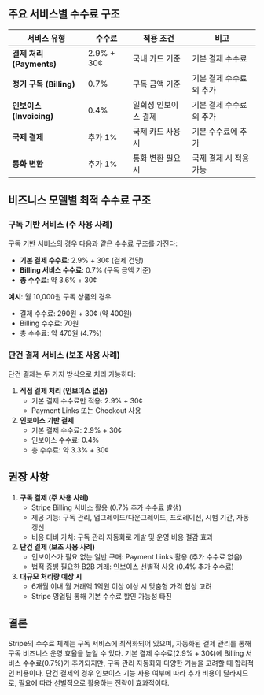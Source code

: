 ## 주요 서비스별 수수료 구조

| 서비스 유형 | 수수료 | 적용 조건 | 비고 |
| --- | --- | --- | --- |
| **결제 처리 (Payments)** | 2.9% + 30¢ | 국내 카드 기준 | 기본 결제 수수료 |
| **정기 구독 (Billing)** | 0.7% | 구독 금액 기준 | 기본 결제 수수료 외 추가 |
| **인보이스 (Invoicing)** | 0.4% | 일회성 인보이스 결제 | 기본 결제 수수료 외 추가 |
| **국제 결제** | 추가 1% | 국제 카드 사용 시 | 기본 수수료에 추가 |
| **통화 변환** | 추가 1% | 통화 변환 필요 시 | 국제 결제 시 적용 가능 |

## 비즈니스 모델별 최적 수수료 구조

### **구독 기반 서비스 (주 사용 사례)**

구독 기반 서비스의 경우 다음과 같은 수수료 구조를 가진다:

- **기본 결제 수수료**: 2.9% + 30¢ (결제 건당)
- **Billing 서비스 수수료**: 0.7% (구독 금액 기준)
- **총 수수료**: 약 3.6% + 30¢

**예시**: 월 10,000원 구독 상품의 경우

- 결제 수수료: 290원 + 30¢ (약 400원)
- Billing 수수료: 70원
- 총 수수료: 약 470원 (4.7%)

### **단건 결제 서비스 (보조 사용 사례)**

단건 결제는 두 가지 방식으로 처리 가능하다:

1. **직접 결제 처리 (인보이스 없음)**
    - 기본 결제 수수료만 적용: 2.9% + 30¢
    - Payment Links 또는 Checkout 사용
2. **인보이스 기반 결제**
    - 기본 결제 수수료: 2.9% + 30¢
    - 인보이스 수수료: 0.4%
    - 총 수수료: 약 3.3% + 30¢

## 권장 사항

1. **구독 결제 (주 사용 사례)**
    - Stripe Billing 서비스 활용 (0.7% 추가 수수료 발생)
    - 제공 기능: 구독 관리, 업그레이드/다운그레이드, 프로레이션, 시험 기간, 자동 갱신
    - 비용 대비 가치: 구독 관리 자동화로 개발 및 운영 비용 절감 효과
2. **단건 결제 (보조 사용 사례)**
    - 인보이스가 필요 없는 일반 구매: Payment Links 활용 (추가 수수료 없음)
    - 법적 증빙 필요한 B2B 거래: 인보이스 선별적 사용 (0.4% 추가 수수료)
3. **대규모 처리량 예상 시**
    - 6개월 이내 월 거래액 1억원 이상 예상 시 맞춤형 가격 협상 고려
    - Stripe 영업팀 통해 기본 수수료 할인 가능성 타진

## 결론

Stripe의 수수료 체계는 구독 서비스에 최적화되어 있으며, 자동화된 결제 관리를 통해 구독 비즈니스 운영 효율을 높일 수 있다. 기본 결제 수수료(2.9% + 30¢)에 Billing 서비스 수수료(0.7%)가 추가되지만, 구독 관리 자동화와 다양한 기능을 고려할 때 합리적인 비용이다. 단건 결제의 경우 인보이스 기능 사용 여부에 따라 추가 비용이 달라지므로, 필요에 따라 선별적으로 활용하는 전략이 효과적이다.